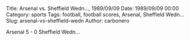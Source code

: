 Title: Arsenal vs. Sheffield Wedn…, 1989/09/09
Date: 1989/09/09 00:00
Category: sports
Tags: football, football scores, Arsenal, Sheffield Wedn…
Slug: arsenal-vs-sheffield-wedn
Author: carbonero


Arsenal 5 - 0 Sheffield Wedn…
